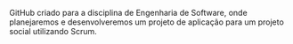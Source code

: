 GitHub criado para a disciplina de Engenharia de Software, onde planejaremos e desenvolveremos um projeto de aplicação para um projeto social utilizando Scrum.
